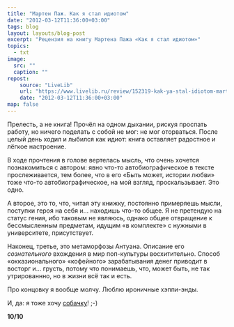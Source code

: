 ```yaml
---
title: "Мартен Паж. Как я стал идиотом"
date: "2012-03-12T11:36:00+03:00"
tags: blog
layout: layouts/blog-post
excerpt: "Рецензия на книгу Мартена Пажа «Как я стал идиотом»"
topics:
  - txt
image:
  src: ""
  caption: ""
repost:
    source: "LiveLib"
    url: "https://www.livelib.ru/review/152319-kak-ya-stal-idiotom-marten-pazh"
    date: "2012-03-12T11:36:00+03:00"
map: false
---
```


<p class="drop-cap">
Прелесть, а не книга! Прочёл на одном дыхании, рискуя проспать работу, но ничего поделать с собой не мог: не мог оторваться. После целый день ходил и лыбился как идиот: книга оставляет радостное и лёгкое настроение.
</p>

В ходе прочтения в голове вертелась мысль, что очень хочется познакомиться с автором: явно что-то автобиографическое в тексте прослеживается, тем более, что в его «Быть может, истории любви» тоже что-то автобиографическое, на мой взгляд, проскальзывает. Это одно.

А второе, это то, что, читая эту книжку, постоянно примеряешь мысли, поступки героя на себя и… находишь что-то общее. Я не претендую на статус гения, ибо таковым не являюсь, однако общее отвращение к бессмысленным предметам, идущим «в комплекте» с нужными в университете, присутствует.

Наконец, третье, это метаморфозы Антуана. Описание его *сознательного* вхождения в мир поп-культуры восхитительно. Способ «окказионального» «кофейного» зарабатывания денег приводит в восторг и… грусть, потому что понимаешь, что, может быть, не так утрированнно, но в жизни всё так и есть.

Про концовку я вообще молчу. Люблю ироничные хэппи-энды.

И, да: я тоже хочу [собачку](https://www.livelib.ru/review/99414-kak-ya-stal-idiotom-marten-pazh)! ;-)

**10/10**
